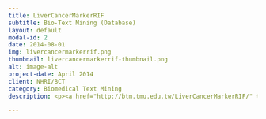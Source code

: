 ```yaml
---
title: LiverCancerMarkerRIF
subtitle: Bio-Text Mining (Database)
layout: default
modal-id: 2
date: 2014-08-01
img: livercancermarkerrif.png
thumbnail: livercancermarkerrif-thumbnail.png
alt: image-alt
project-date: April 2014
client: NHRI/BCT
category: Biomedical Text Mining
description: <p><a href="http://btm.tmu.edu.tw/LiverCancerMarkerRIF/" target="_blank">LiverCancerMarkerRIF</a> is a liver cancer biomarker database along with a text-mining-based curation system, which allows users to retrieve biomarker-related narrations and curate supporting evidence on liver cancer biomarkers directly while browsing PubMed.</p><p>Fund# MOST 104-2221-E-143-005</p>

---
```


